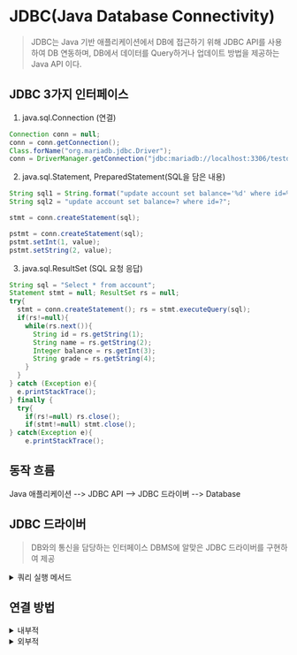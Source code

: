 # JDBC(Java Database Connectivity)
> JDBC는 Java 기반 애플리케이션에서 DB에 접근하기 위해 JDBC API를 사용하여 DB 연동하며, DB에서 데이터를 Query하거나 업데이트 방법을 제공하는 Java API 이다.

## JDBC 3가지 인터페이스
1. java.sql.Connection (연결)
```java
Connection conn = null;
conn = conn.getConnection();
Class.forName("org.mariadb.jdbc.Driver");
conn = DriverManager.getConnection("jdbc:mariadb://localhost:3306/testdb","root","1234");
``` 
2. java.sql.Statement, PreparedStatement(SQL을 담은 내용)
```java
String sql1 = String.format("update account set balance='%d' where id=%s",balance, id);
String sql2 = "update account set balance=? where id=?";

stmt = conn.createStatement(sql);

pstmt = conn.createStatement(sql);
pstmt.setInt(1, value);
pstmt.setString(2, value);
```  
3. java.sql.ResultSet (SQL 요청 응답)
```java
String sql = "Select * from account";
Statement stmt = null; ResultSet rs = null;
try{
  stmt = conn.createStatement(); rs = stmt.executeQuery(sql);
  if(rs!=null){
    while(rs.next()){
      String id = rs.getString(1);
      String name = rs.getString(2);
      Integer balance = rs.getInt(3);
      String grade = rs.getString(4);
    }
  }
} catch (Exception e){
  e.printStackTrace();
} finally {
  try{
    if(rs!=null) rs.close();
    if(stmt!=null) stmt.close();
} catch(Exception e){
    e.printStackTrace();
```
## 동작 흐름
Java 애플리케이션 --> JDBC API --> JDBC 드라이버 --> Database

## JDBC 드라이버
> DB와의 통신을 담당하는 인터페이스 DBMS에 알맞은 JDBC 드라이버를 구현하여 제공
<details>
<summary>쿼리 실행 메서드</summary>
<div markdown="1">

- executeUpdate
&nbsp;데이터를 Insert, Delete, Update하는 SQL문을 실행하며, 반환값으로 해당 SQL문 실행에 영향을 받는 행 수(int : row count)를 반환
```java
public int executeUpdate(String sql) throws SQLException;
```
- executeQuery
&nbsp;DB에서 데이터를 가져와 결과 집합을 반환하며, Select문에서만 실행한다.  
(ResultSet : object that contains the data produced by the given query)
```java
public ResultSet executeQuery(String sql) throws SQLException;
```
</div>
</details>

## 연결 방법
<details>
<summary>내부적</summary>
  
```java
Connection conn = null;
String sql = String.format("insert into user (id,name) values('%s','%s')", id, name);
Statement stmt = null;
try{
  Class.forName("org.mariadb.jdbc.Driver");
  conn = DriverManager.getConnection("jdbc:mariadb://localhost:3306/testdb","root","1234");
  stmt = conn.createStatement();
  int cnt = stmt.executeUpdate(sql);
} catch(Exception e) {
  e.printStackTrade();
} finally {
  try{
    if(stmt != null) stmt.close();
  } catch(Exception e) {
    e.printStackTrace();
  }
}
close(conn);
```
</details>

<details>
<summary>외부적</summary>

- Properties
  > Map 계열 중 하나의 자료구조이며, Key, value값을 세트로 저장한다.
  > 외부설정파일을 읽어오거나 & 파일형태로 출력하고자 할 때 쓴다.
```properties
// driver.properties
driver=org.mariadb.jdbc.Driver
url=jdbc:mariadb://localhost:3306/testdb
user=root
password=1234
```
- code
```sql
public static Connection getConnection(){
  Connection conn = null;
  try {
    Properties db = new Properties();
    db.load(new FileInputStream("db.properties"));
    Class.forName(db.getProperty("driver"));
    conn=DriverManager.getConnection(db.getProperty("url"), db.getProperty("user"), db.getProperty("password"));
  }catch(Exception e) {
    e.printStackTrace();
  }
  return conn;
}

public static void close(Connection conn) {
		try {
			if(conn!=null) conn.close();
		} catch(Exception e) {
			e.printStackTrace();
		}
	}
```
</details>
